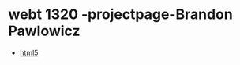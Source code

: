 # webt 1320 -projectpage-Brandon Pawlowicz
 <ul>
        <li> <a href="html5" target="_blank" >html5 </a> </li>
 </ul>

       